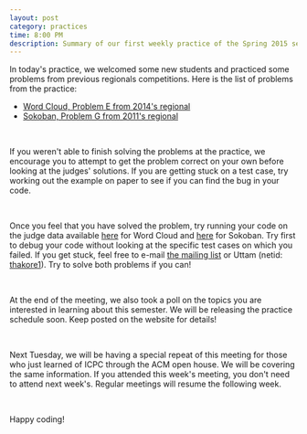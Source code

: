 ```yaml
---
layout: post
category: practices
time: 8:00 PM
description: Summary of our first weekly practice of the Spring 2015 semester.
---
```


In today's practice, we welcomed some new students and practiced some 
problems from previous regionals competitions. Here is the list of 
problems from the practice:

 * [Word Cloud, Problem E from 2014's regional](http://mcicpc.cs.atu.edu/archives/2014/mcpc2014/cloud/cloud.html)
 * [Sokoban, Problem G from 2011's regional](http://mcicpc.cs.atu.edu/archives/2011/mcpc2011/sokoban/sokoban.html)

<br>

If you weren't able to finish solving the problems at the practice, we 
encourage you to attempt to get the problem correct on your own before 
looking at the judges' solutions. If you are getting stuck on a test case, 
try working out the example on paper to see if you can find the bug in 
your code.

<br>

Once you feel that you have solved the problem, try running your code on 
the judge data available [here](http://mcicpc.cs.atu.edu/archives/2014/mcpc2014/cloud/io.html)
for Word Cloud and [here](http://mcicpc.cs.atu.edu/archives/2011/mcpc2011/sokoban/io.html)
for Sokoban. Try first to debug your code without looking at the specific 
test cases on which you failed. If you get stuck, feel free to e-mail 
[the mailing list](mailto:icpc-l@acm.uiuc.edu) or Uttam (netid: [thakore1](mailto:thakore1@illinois.edu)).
Try to solve both problems if you can!

<br>

At the end of the meeting, we also took a poll on the topics you are 
interested in learning about this semester. We will be releasing the 
practice schedule soon. Keep posted on the website for details!

<br>

Next Tuesday, we will be having a special repeat of this meeting for 
those who just learned of ICPC through the ACM open house. We will be 
covering the same information. If you attended this week's meeting, 
you don't need to attend next week's. Regular meetings will resume 
the following week.

<br>

Happy coding!
